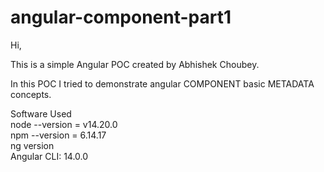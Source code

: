 # angular-component-part1

Hi, <br/>

This is a simple Angular POC created by Abhishek Choubey. <br/>

In this POC I tried to demonstrate angular COMPONENT basic METADATA concepts. <br/>

Software Used <br/>
node --version = v14.20.0 <br/>
npm --version = 6.14.17 <br/>
ng version <br/>
Angular CLI: 14.0.0 <br/>


